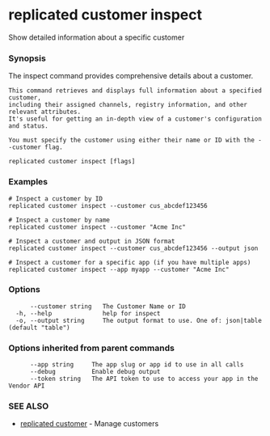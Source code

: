 # replicated customer inspect

Show detailed information about a specific customer

### Synopsis

The inspect command provides comprehensive details about a customer.

	This command retrieves and displays full information about a specified customer,
	including their assigned channels, registry information, and other relevant attributes.
	It's useful for getting an in-depth view of a customer's configuration and status.

	You must specify the customer using either their name or ID with the --customer flag.

```
replicated customer inspect [flags]
```

### Examples

```
# Inspect a customer by ID
replicated customer inspect --customer cus_abcdef123456

# Inspect a customer by name
replicated customer inspect --customer "Acme Inc"

# Inspect a customer and output in JSON format
replicated customer inspect --customer cus_abcdef123456 --output json

# Inspect a customer for a specific app (if you have multiple apps)
replicated customer inspect --app myapp --customer "Acme Inc"
```

### Options

```
      --customer string   The Customer Name or ID
  -h, --help              help for inspect
  -o, --output string     The output format to use. One of: json|table (default "table")
```

### Options inherited from parent commands

```
      --app string     The app slug or app id to use in all calls
      --debug          Enable debug output
      --token string   The API token to use to access your app in the Vendor API
```

### SEE ALSO

* [replicated customer](replicated-cli-customer)	 - Manage customers
